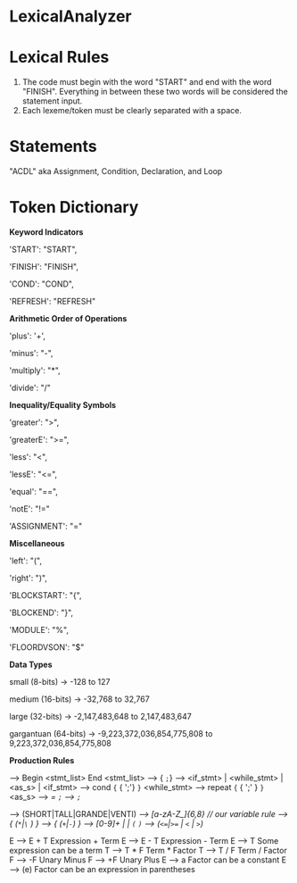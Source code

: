 # LexicalAnalyzer

# Lexical Rules

1) The code must begin with the word "START" and end with the word "FINISH". Everything in between these two words will be considered the statement input.
2) Each lexeme/token must be clearly separated with a space.

# Statements

"ACDL" aka Assignment, Condition, Declaration, and Loop

# Token Dictionary

**Keyword Indicators**

'START': "START",

'FINISH': "FINISH",

'COND': "COND",

'REFRESH': "REFRESH"

**Arithmetic Order of Operations**

'plus': '+',

'minus': "-",

'multiply': "*",

'divide': "/"

**Inequality/Equality Symbols**

'greater': ">",

'greaterE': ">=",

'less': "<",

'lessE': "<=",

'equal': "==",

'notE': "!="

'ASSIGNMENT': "="

**Miscellaneous**

'left': "(",

'right': ")",

'BLOCKSTART': "{",

'BLOCKEND': "}",

'MODULE': "%",

'FLOORDVSON': "$"

**Data Types**

small (8-bits) -> -128 to 127

medium (16-bits) -> -32,768 to 32,767

large (32-bits) -> -2,147,483,648 to 2,147,483,647

gargantuan (64-bits) -> -9,223,372,036,854,775,808 to 9,223,372,036,854,775,808


**Production Rules**

<Program> --> Begin <stmt_list> End
<stmt_list> --> {<stmt> `;`}
<stmt> --> <if_stmt> | <while_stmt> | <as_s>  | <declaration>
<if_stmt> --> cond <bool> `{` { <stmt> ';'} `}`
<while_stmt> --> repeat `{` <bool> { <stmt> ';' } `}`
<as_s> --> <var> = <expression> `;`
<declaration> --> <datatype> <var> `;`

<datatype> --> (SHORT|TALL|GRANDE|VENTI)
<var> -->  [a-zA-Z_]{6,8} // our variable rule
<expression> --> <term> { (`*`|`\` ) <term> }
<term> --> <term> { (`+`|`-`) <term> }
<factor> --> [0-9]+ | <var>  | `(` <expression> `)`
<bool> --> <expression> (`<=`|`>=` | `<` | `>`) <expression>

E --> E + T             Expression + Term
E --> E - T             Expression - Term
E --> T                 Some expression can be a term
T --> T * F             Term * Factor
T --> T / F             Term / Factor
F --> -F                Unary Minus
F --> +F                Unary Plus
E --> a                 Factor can be a constant
E --> (e)               Factor can be an expression in parentheses


